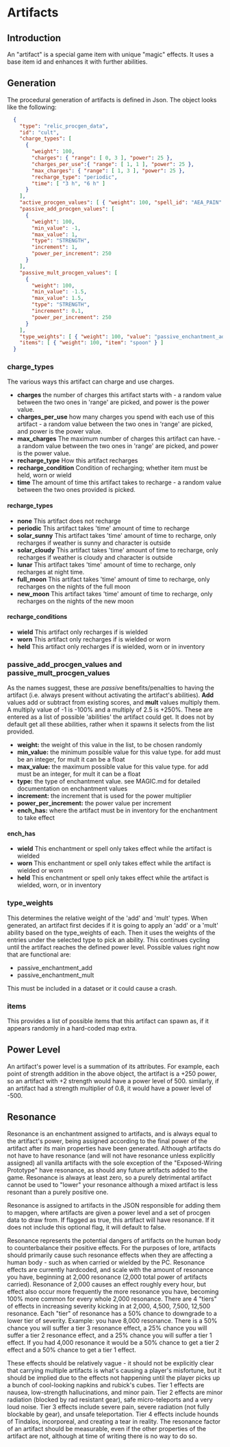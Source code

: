 # Artifacts

## Introduction

An "artifact" is a special game item with unique "magic" effects.  It uses a base item id and enhances it with further abilities.

## Generation

The procedural generation of artifacts is defined in Json. The object looks like the following:
```json
  {
    "type": "relic_procgen_data",
    "id": "cult",
    "charge_types": [
      {
        "weight": 100,
        "charges": { "range": [ 0, 3 ], "power": 25 },
        "charges_per_use":{ "range": [ 1, 1 ], "power": 25 },
        "max_charges": { "range": [ 1, 3 ], "power": 25 },
        "recharge_type": "periodic",
        "time": [ "3 h", "6 h" ]
      }
    ],
    "active_procgen_values": [ { "weight": 100, "spell_id": "AEA_PAIN" } ],
    "passive_add_procgen_values": [
      {
        "weight": 100,
        "min_value": -1,
        "max_value": 1,
        "type": "STRENGTH",
        "increment": 1,
        "power_per_increment": 250
      }
    ],
    "passive_mult_procgen_values": [
      {
        "weight": 100,
        "min_value": -1.5,
        "max_value": 1.5,
        "type": "STRENGTH",
        "increment": 0.1,
        "power_per_increment": 250
      }
    ],
    "type_weights": [ { "weight": 100, "value": "passive_enchantment_add" } ],
    "items": [ { "weight": 100, "item": "spoon" } ]
  }
```

### charge_types

The various ways this artifact can charge and use charges.

- **charges** the number of charges this artifact starts with - a random value between the two ones in 'range' are picked, and power is the power value.
- **charges_per_use** how many charges you spend with each use of this artifact - a random value between the two ones in 'range' are picked, and power is the power value.
- **max_charges** The maximum number of charges this artifact can have. - a random value between the two ones in 'range' are picked, and power is the power value.
- **recharge_type** How this artifact recharges
- **recharge_condition** Condition of recharging; whether item must be held, worn or wield
- **time** The amount of time this artifact takes to recharge - a random value between the two ones provided is picked.

#### recharge_types

- **none** This artifact does not recharge
- **periodic** This artifact takes 'time' amount of time to recharge
- **solar_sunny** This artifact takes 'time' amount of time to recharge, only recharges if weather is sunny and character is outside
- **solar_cloudy** This artifact takes 'time' amount of time to recharge, only recharges if weather is cloudy and character is outside
- **lunar** This artifact takes 'time' amount of time to recharge, only recharges at night time.
- **full_moon** This artifact takes 'time' amount of time to recharge, only recharges on the nights of the full moon
- **new_moon** This artifact takes 'time' amount of time to recharge, only recharges on the nights of the new moon

#### recharge_conditions

- **wield** This artifact only recharges if is wielded
- **worn** This artifact only recharges if is wielded or worn
- **held** This artifact only recharges if is wielded, worn or in inventory

### passive_add_procgen_values and passive_mult_procgen_values

As the names suggest, these are *passive* benefits/penalties to having the artifact (i.e. always present without activating the artifact's abilities).  **Add** values add or subtract from existing scores, and **mult** values multiply them.  A multiply value of -1 is -100% and a multiply of 2.5 is +250%. These are entered as a list of possible 'abilities' the artifact could get. It does not by default get all these abilities, rather when it spawns it selects from the list provided.

- **weight:** the weight of this value in the list, to be chosen randomly
- **min_value:** the minimum possible value for this value type. for add must be an integer, for mult it can be a float
- **max_value:** the maximum possible value for this value type. for add must be an integer, for mult it can be a float
- **type:** the type of enchantment value. see MAGIC.md for detailed documentation on enchantment values
- **increment:** the increment that is used for the power multiplier
- **power_per_increment:** the power value per increment
- **ench_has:** where the artifact must be in inventory for the enchantment to take effect

#### ench_has

- **wield** This enchantment or spell only takes effect while the artifact is wielded
- **worn** This enchantment or spell only takes effect while the artifact is wielded or worn
- **held** This enchantment or spell only takes effect while the artifact is wielded, worn, or in inventory

### type_weights
This determines the relative weight of the 'add' and 'mult' types.  When generated, an artifact first decides if it is going to apply an 'add' or a 'mult' ability based on the type_weights of each.  Then it uses the weights of the entries under the selected type to pick an ability.  This continues cycling until the artifact reaches the defined power level.  Possible values right now that are functional are:
- passive_enchantment_add
- passive_enchantment_mult

This must be included in a dataset or it could cause a crash.

### items
This provides a list of possible items that this artifact can spawn as, if it appears randomly in a hard-coded map extra.

## Power Level
An artifact's power level is a summation of its attributes. For example, each point of strength addition in the above object, the artifact is a +250 power, so an artifact with +2 strength would have a power level of 500. similarly, if an artifact had a strength multiplier of 0.8, it would have a power level of -500.

## Resonance
Resonance is an enchantment assigned to artifacts, and is always equal to the artifact's power, being assigned according to the final power of the artifact after its main properties have been generated.  Although artifacts do not have to have resonance (and will not have resonance unless explicitly assigned) all vanilla artifacts with the sole exception of the "Exposed-Wiring Prototype" have resonance, as should any future artifacts added to the game.  Resonance is always at least zero, so a purely detrimental artifact cannot be used to "lower" your resonance although a mixed artifact is less resonant than a purely positive one.

Resonance is assigned to artifacts in the JSON responsible for adding them to mapgen, where artifacts are given a power level and a set of procgen data to draw from. If flagged as true, this artifact will have resonance. If it does not include this optional flag, it will default to false.

Resonance represents the potential dangers of artifacts on the human body to counterbalance their positive effects.  For the purposes of lore, artifacts should primarily cause such resonance effects when they are affecting a human body - such as when carried or wielded by the PC.  Resonance effects are currently hardcoded, and scale with the amount of resonance you have, beginning at 2,000 resonance (2,000 total power of artifacts carried).  Resonance of 2,000 causes an effect roughly every hour, but effect also occur more frequently the more resonance you have, becoming 100% more common for every whole 2,000 resonance. There are 4 "tiers" of effects in increasing severity kicking in at 2,000, 4,500, 7,500, 12,500 resonance. Each "tier" of resonance has a 50% chance to downgrade to a lower tier of severity. Example: you have 8,000 resonance. There is a 50% chance you will suffer a tier 3 resonance effect, a 25% chance you will suffer a tier 2 resonance effect, and a 25% chance you will suffer a tier 1 effect. If you had 4,000 resonance it would be a 50% chance to get a tier 2 effect and a 50% chance to get a tier 1 effect.

These effects should be relatively vague - it should not be explicitly clear that carrying multiple artifacts is what's causing a player's misfortune, but it should be implied due to the effects not happening until the player picks up a bunch of cool-looking napkins and rubick's cubes.  Tier 1 effects are nausea, low-strength hallucinations, and minor pain. Tier 2 effects are minor radiation (blocked by rad resistant gear), safe micro-teleports and a very loud noise.  Tier 3 effects include severe pain, severe radiation (not fully blockable by gear), and unsafe teleportation.  Tier 4 effects include hounds of Tindalos, incorporeal, and creating a tear in reality. The resonance factor of an artifact should be measurable, even if the other properties of the artifact are not, although at time of writing there is no way to do so.
